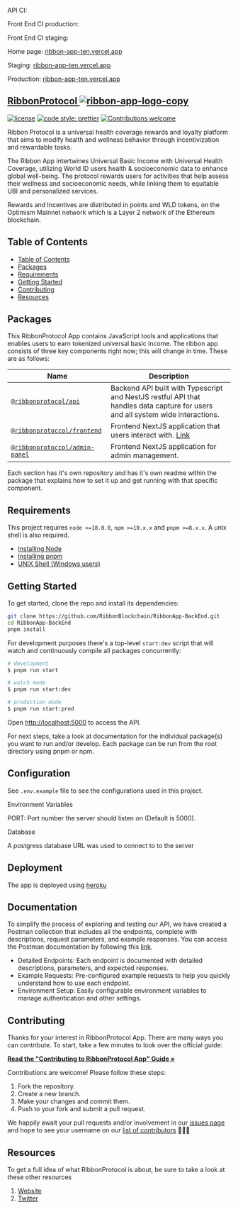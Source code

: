 API CI:

Front End CI production:

Front End CI staging:

Home page: [ribbon-app-ten.vercel.app](https://ribbon-app-ten.vercel.app)

Staging: [ribbon-app-ten.vercel.app](https://ribbon-app-ten.vercel.app)

Production: [ribbon-app-ten.vercel.app](https://ribbon-app-ten.vercel.app)

## [RibbonProtocol <a href="https://ibb.co/pfpWc5b"><img src="https://i.ibb.co/8rVzqtN/ribbon-app-logo-copy.png" alt="ribbon-app-logo-copy" border="0"></a>](https://ribbon-app.vercel.app)

[![license](https://img.shields.io/badge/license-MIT-blue.svg?style=flat-square)](/LICENSE)
[![code style: prettier](https://img.shields.io/badge/code_style-prettier-ff69b4.svg?style=flat-square)](https://github.com/prettier/prettier)
[![Contributions welcome](https://img.shields.io/badge/contributions-welcome-orange.svg?style=flat-square)](/contributing.md)

Ribbon Protocol is a universal health coverage rewards and loyalty platform that aims to modify health and wellness behavior through incentivization and rewardable tasks.

The Ribbon App intertwines Universal Basic Income with Universal Health Coverage, utilizing World ID users health & socioeconomic data to enhance global well-being. The protocol rewards users for activities that help assess their wellness and socioeconomic needs, while linking them to equitable UBI and personalized services.

Rewards and Incentives are distributed in points and WLD tokens, on the Optimism Mainnet network which is a Layer 2 network of the Ethereum blockchain.

## Table of Contents

- [Table of Contents](#table-of-contents)
- [Packages](#packages)
- [Requirements](#requirements)
- [Getting Started](#getting-started)
- [Contributing](#contributing)
- [Resources](#resources)

## Packages

This RibbonProtocol App contains JavaScript tools and applications that enables users to earn tokenized universal basic income. The ribbon app consists of three key components right now; this will change in time. These are as follows:

| Name                                                                                           | Description                                                                                                                    |
| ---------------------------------------------------------------------------------------------- | ------------------------------------------------------------------------------------------------------------------------------ |
| [`@ribbonprotocol/api`](https://github.com/RibbonBlockchain/RibbonApp-BackEnd)                 | Backend API built with Typescript and NestJS restful API that handles data capture for users and all system wide interactions. |
| [`@ribbonprotoccol/frontend`](https://github.com/RibbonBlockchain/RibbonApp)                   | Frontend NextJS application that users interact with. [Link](https://ribbon-app-ten.vercel.app)                                    |
| [`@ribbonprotoccol/admin-panel`](https://github.com/RibbonBlockchain/RibbonAdminPanelFrontEnd) | Frontend NextJS application for admin management.                                                                              |

Each section has it's own repository and has it's own readme within the package that explains how to set it up and get running with that specific component.

## Requirements

This project requires `node >=18.0.0`, `npm >=10.x.x` and `pnpm >=8.x.x`. A unix shell is also required.

- [Installing Node](https://docs.npmjs.com/getting-started/installing-node)
- [Installing pnpm](https://pnpm.io/7.x/installation)
- [UNIX Shell (Windows users)](https://docs.microsoft.com/en-us/windows/wsl/install-win10)

## Getting Started

To get started, clone the repo and install its dependencies:

```bash
git clone https://github.com/RibbonBlockchain/RibbonApp-BackEnd.git
cd RibbonApp-BackEnd
pnpm install
```

For development purposes there's a top-level `start:dev` script that will watch and continuously compile all packages concurrently:

```bash
# development
$ pnpm run start

# watch mode
$ pnpm run start:dev

# production mode
$ pnpm run start:prod
```

Open [http://localhost:5000](http://localhost:5000) to access the API.

For next steps, take a look at documentation for the individual package(s) you want to run and/or develop. Each package can be run from the root directory using pnpm or npm.

## Configuration

See `.env.example` file to see the configurations used in this project.

Environment Variables

PORT: Port number the server should listen on (Default is 5000).

Database

A postgress database URL was used to connect to to the server

## Deployment

The app is deployed using [heroku](https://heroku.com/)

## Documentation

To simplify the process of exploring and testing our API, we have created a Postman collection that includes all the endpoints, complete with descriptions, request parameters, and example responses.
You can access the Postman documentation by following this [link](https://www.postman.com/lively-capsule-996856/workspace/ribbon-protocol/collection/11645039-17beb076-c0cf-4af7-b98b-e940738f1747?action=share&creator=11645039).

-  Detailed Endpoints: Each endpoint is documented with detailed descriptions, parameters, and expected responses.
-  Example Requests: Pre-configured example requests to help you quickly understand how to use each endpoint.
-  Environment Setup: Easily configurable environment variables to manage authentication and other settings.


## Contributing

Thanks for your interest in RibbonProtocol App. There are many ways you can contribute. To start, take a few minutes to look over the official guide:

**[Read the "Contributing to RibbonProtocol App" Guide &raquo;](/contributing.md)**

Contributions are welcome! Please follow these steps:

1. Fork the repository.
2. Create a new branch.
3. Make your changes and commit them.
4. Push to your fork and submit a pull request.

We happily await your pull requests and/or involvement in our [issues page](https://github.com/RibbonBlockchain/RibbonApp-BackEnd/issues) and hope to see your username on our [list of contributors](https://github.com/RibbonBlockchain/RibbonApp-BackEnd) 🎉🎉🎉

## Resources

To get a full idea of what RibbonProtocol is about, be sure to take a look at these other resources

1. [Website](https://ribbon-app-ten.vercel.app)
2. [Twitter]()
